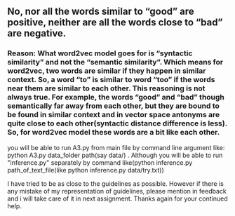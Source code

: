 ## No, nor all the words similar to “good” are positive, neither are all the words close to “bad” are negative. 

### Reason: What word2vec model goes for is “syntactic similarity” and not the “semantic similarity”. Which means for word2vec, two words are similar if they happen in similar context. So, a word “to” is similar to word “too” if the words near them are similar to each other. This reasoning is not always true. For example, the words “good” and “bad” though semantically far away from each other, but they are bound to be found in similar context and in vector space antonyms are quite close to each other(syntactic distance difference is less). So, for word2vec model these words are a bit like each other.

you will be able to run A3.py from main file by command line argument like:
 python A3.py data_folder path(say data/) . 
 Although you will be able to run "inference.py" separately by command like(python inference.py path_of_text_file(like python inference.py data/try.txt))

I have tried to be as close to the guidelines as possible. However if there is any mistake of my representation of guidelines, please mention in feedback and i will take care of it in next assignment. Thanks again for your continued help.
